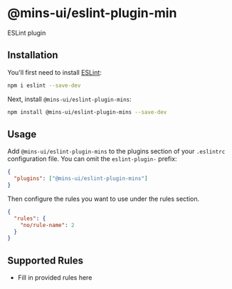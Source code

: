 # @mins-ui/eslint-plugin-min

ESLint plugin

## Installation

You'll first need to install [ESLint](https://eslint.org/):

```sh
npm i eslint --save-dev
```

Next, install `@mins-ui/eslint-plugin-mins`:

```sh
npm install @mins-ui/eslint-plugin-mins --save-dev
```

## Usage

Add `@mins-ui/eslint-plugin-mins` to the plugins section of your `.eslintrc` configuration file. You can omit the `eslint-plugin-` prefix:

```json
{
  "plugins": ["@mins-ui/eslint-plugin-mins"]
}
```

Then configure the rules you want to use under the rules section.

```json
{
  "rules": {
    "no/rule-name": 2
  }
}
```

## Supported Rules

- Fill in provided rules here

